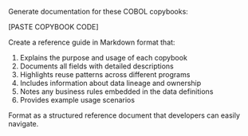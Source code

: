 Generate documentation for these COBOL copybooks:

[PASTE COPYBOOK CODE]

Create a reference guide in Markdown format that:
1. Explains the purpose and usage of each copybook
2. Documents all fields with detailed descriptions
3. Highlights reuse patterns across different programs
4. Includes information about data lineage and ownership
5. Notes any business rules embedded in the data definitions
6. Provides example usage scenarios

Format as a structured reference document that developers can easily navigate.